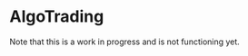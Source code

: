 # AlgoTrading

Note that this is a work in progress and is not functioning yet.

<!-- 
## Crypto

- Sells when reaching +[some percent specified in settings ("sell_pertentage_change")]
- Buys when falling below -[some percent specified in settings ("buy_pertentage_change")] 
- Bases trades on last 7 day mean value

-->
